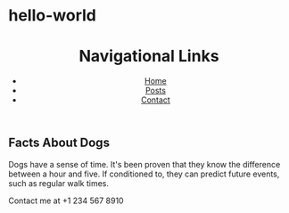 # hello-world
<!--Just another repository I'm new to coding and computer science, and I'm excited to learn new things. Let's see what I can do and if this works correctly with hello-world-->
<!DOCTYPE html>
<html>
  <body>
    <header>
      <h1>Navigational Links</h1>
      <nav>
        <ul>
          <li><a href="#home">Home</a></li>
          <li><a href="#posts">Posts</a></li>
          <li><a href="#contact">Contact</a></li>
        </ul>
      </nav>
    </header>
    <main>
      <section>
        <h2>Facts About Dogs</h2>
        <p>Dogs have a sense of time. It's been proven that they know the difference between a hour and five. If conditioned to, they can predict future events, such as regular walk times.</p>
      </section>   
    </main>
    <footer>
      <p>Contact me at +1 234 567 8910 </p>
    </footer>
  </body>
</html>

